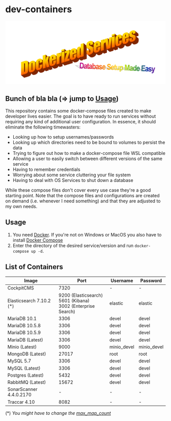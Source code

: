 # dev-containers

![DOCKERIZED SERVICES!](./magic.png)

## Bunch of bla bla (=>  jump to [Usage](#usage))

This repository contains some docker-compose files created to make developer lives easier. The goal is to have ready to run services without requiring any kind of additional user configuration. In essence, it should eliminate the following timewasters:

- Looking up how to setup usernames/passwords
- Looking up which directories need to be bound to volumes to persist the data
- Trying to figure out how to make a docker-compose file WSL compatible
- Allowing a user to easily switch between different versions of the same service
- Having to remember credentials
- Worrying about some service cluttering your file system
- Having to deal with OS Services to shut down a database

While these compose files don't cover every use case they're a good starting point. Note that the compose files and configurations are created on demand (i.e. whenever I need something) and that they are adjusted to my own needs.

## Usage

1. You need [Docker](https://docker.com). If you're not on Windows or MacOS you also have to install [Docker Compose](https://docs.docker.com/compose/install/)
2. Enter the directory of the desired service/version and run `docker-compose up -d`.

## List of Containers

| Image                     | Port                                                                  | Username    | Password    |
| ------------------------- | --------------------------------------------------------------------- | ----------- | ----------- |
| CockpitCMS                | 7320                                                                  | -           | -           |
| Elasticsearch 7.10.2 (\*) | 9200 (Elasticsearch)<br />5601 (Kibana)<br />3002 (Enterprise Search) | elastic     | elastic     |
| MariaDB 10.1              | 3306                                                                  | devel       | devel       |
| MariaDB 10.5.8            | 3306                                                                  | devel       | devel       |
| MariaDB 10.5.9            | 3306                                                                  | devel       | devel       |
| MariaDB (Latest)          | 3306                                                                  | devel       | devel       |
| Minio (Latest)            | 9000                                                                  | minio_devel | minio_devel |
| MongoDB (Latest)          | 27017                                                                 | root        | root        |
| MySQL 5.7                 | 3306                                                                  | devel       | devel       |
| MySQL (Latest)            | 3306                                                                  | devel       | devel       |
| Postgres (Latest)         | 5432                                                                  | devel       | devel       |
| RabbitMQ (Latest)         | 15672                                                                 | devel       | devel       |
| SonarScanner 4.4.0.2170   | -                                                                     | -           | -           |
| Traccar 4.10              | 8082                                                                  | -           | -           |


(\*) _You might have to change the [max_map_count](https://www.elastic.co/guide/en/elasticsearch/reference/current/docker.html#docker-prod-prerequisites)_

